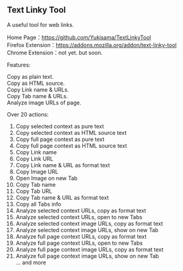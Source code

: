 **Text Linky Tool**
---
A useful tool for web links.  
  
Home Page：https://github.com/Yukisama/TextLinkyTool  
Firefox Extension：https://addons.mozilla.org/addon/text-linky-tool  
Chrome Extension：not yet. but soon.  
  
Features:  
  
Copy as plain text.  
Copy as HTML source.  
Copy Link name & URLs.  
Copy Tab name & URLs.  
Analyze image URLs of page.  
  
Over 20 actions:  
  
1. Copy selected context as pure text  
2. Copy selected context as HTML source text  
3. Copy full page context as pure text  
4. Copy full page context as HTML source text  
5. Copy Link name  
6. Copy Link URL  
7. Copy Link name & URL as format text  
8. Copy Image URL  
9. Open Image on new Tab  
10. Copy Tab name  
11. Copy Tab URL  
12. Copy Tab name & URL as format text  
13. Copy all Tabs info  
14. Analyze selected context URLs, copy as format text  
15. Analyze selected context URLs, open to new Tabs  
16. Analyze selected context image URLs, copy as format text  
17. Analyze selected context image URLs, show on new Tab  
18. Analyze full page context URLs, copy as format text  
19. Analyze full page context URLs, open to new Tabs  
20. Analyze full page context image URLs, copy as format text  
21. Analyze full page context image URLs, show on new Tab  
... and more  
  
  